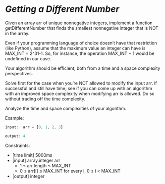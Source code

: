 # *Getting a Different Number*

Given an array arr of unique nonnegative integers,
implement a function getDifferentNumber that finds the smallest
nonnegative integer that is NOT in the array.

Even if your programming language of choice doesn’t have
that restriction (like Python), assume that the maximum value an integer
 can have is MAX_INT = 2^31-1. So, for instance, the operation MAX_INT +
 1 would be undefined in our case.

Your algorithm should be efficient, both from a time and a space complexity perspectives.

Solve first for the case when you’re NOT allowed to modify
 the input arr. If successful and still have time, see if you can come
up with an algorithm with an improved space complexity when modifying
arr is allowed. Do so without trading off the time complexity.

Analyze the time and space complexities of your algorithm.

Example:

```js
input:  arr = [0, 1, 2, 3]

output: 4
```

Constraints:

* [time limit] 5000ms
* [input] array.integer arr
  * 1 ≤ arr.length ≤ MAX_INT
  * 0 ≤ arr[i] ≤ MAX_INT for every i, 0 ≤ i < MAX_INT
* [output] integer

